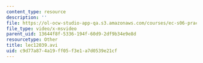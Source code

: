 ```yaml
---
content_type: resource
description: ''
file: https://ol-ocw-studio-app-qa.s3.amazonaws.com/courses/ec-s06-practical-electronics-fall-2004/c9d77a874a19ff05f3e1a7d0539e21cf_lec12039.avi
file_type: video/x-msvideo
parent_uid: 13644f8f-5336-194f-60d9-2df9b34e9e8d
resourcetype: Other
title: lec12039.avi
uid: c9d77a87-4a19-ff05-f3e1-a7d0539e21cf
---
```

